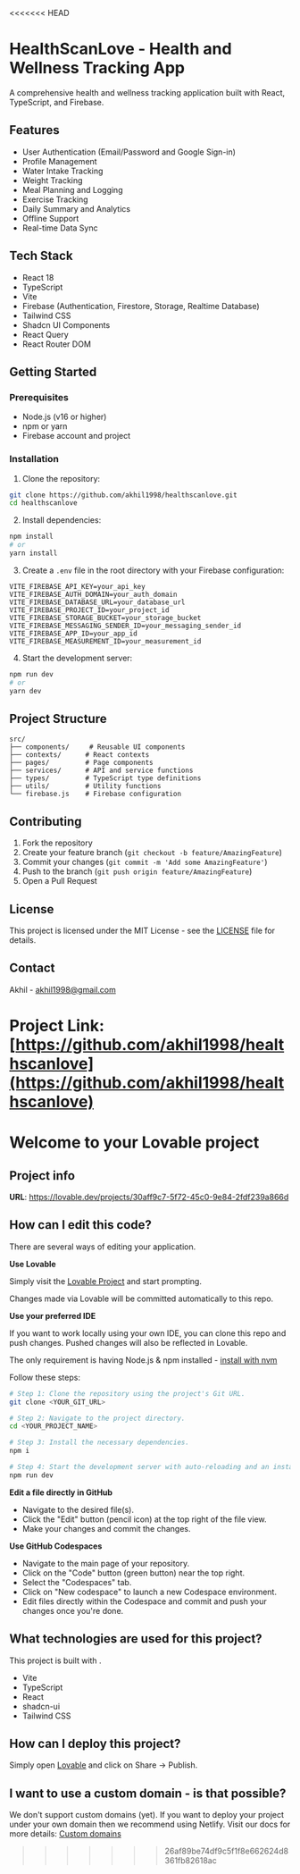 <<<<<<< HEAD
# HealthScanLove - Health and Wellness Tracking App

A comprehensive health and wellness tracking application built with React, TypeScript, and Firebase.

## Features

- User Authentication (Email/Password and Google Sign-in)
- Profile Management
- Water Intake Tracking
- Weight Tracking
- Meal Planning and Logging
- Exercise Tracking
- Daily Summary and Analytics
- Offline Support
- Real-time Data Sync

## Tech Stack

- React 18
- TypeScript
- Vite
- Firebase (Authentication, Firestore, Storage, Realtime Database)
- Tailwind CSS
- Shadcn UI Components
- React Query
- React Router DOM

## Getting Started

### Prerequisites

- Node.js (v16 or higher)
- npm or yarn
- Firebase account and project

### Installation

1. Clone the repository:
```bash
git clone https://github.com/akhil1998/healthscanlove.git
cd healthscanlove
```

2. Install dependencies:
```bash
npm install
# or
yarn install
```

3. Create a `.env` file in the root directory with your Firebase configuration:
```env
VITE_FIREBASE_API_KEY=your_api_key
VITE_FIREBASE_AUTH_DOMAIN=your_auth_domain
VITE_FIREBASE_DATABASE_URL=your_database_url
VITE_FIREBASE_PROJECT_ID=your_project_id
VITE_FIREBASE_STORAGE_BUCKET=your_storage_bucket
VITE_FIREBASE_MESSAGING_SENDER_ID=your_messaging_sender_id
VITE_FIREBASE_APP_ID=your_app_id
VITE_FIREBASE_MEASUREMENT_ID=your_measurement_id
```

4. Start the development server:
```bash
npm run dev
# or
yarn dev
```

## Project Structure

```
src/
├── components/     # Reusable UI components
├── contexts/      # React contexts
├── pages/         # Page components
├── services/      # API and service functions
├── types/         # TypeScript type definitions
├── utils/         # Utility functions
└── firebase.js    # Firebase configuration
```

## Contributing

1. Fork the repository
2. Create your feature branch (`git checkout -b feature/AmazingFeature`)
3. Commit your changes (`git commit -m 'Add some AmazingFeature'`)
4. Push to the branch (`git push origin feature/AmazingFeature`)
5. Open a Pull Request

## License

This project is licensed under the MIT License - see the [LICENSE](LICENSE) file for details.

## Contact

Akhil - akhil1998@gmail.com

Project Link: [https://github.com/akhil1998/healthscanlove](https://github.com/akhil1998/healthscanlove)
=======
# Welcome to your Lovable project

## Project info

**URL**: https://lovable.dev/projects/30aff9c7-5f72-45c0-9e84-2fdf239a866d

## How can I edit this code?

There are several ways of editing your application.

**Use Lovable**

Simply visit the [Lovable Project](https://lovable.dev/projects/30aff9c7-5f72-45c0-9e84-2fdf239a866d) and start prompting.

Changes made via Lovable will be committed automatically to this repo.

**Use your preferred IDE**

If you want to work locally using your own IDE, you can clone this repo and push changes. Pushed changes will also be reflected in Lovable.

The only requirement is having Node.js & npm installed - [install with nvm](https://github.com/nvm-sh/nvm#installing-and-updating)

Follow these steps:

```sh
# Step 1: Clone the repository using the project's Git URL.
git clone <YOUR_GIT_URL>

# Step 2: Navigate to the project directory.
cd <YOUR_PROJECT_NAME>

# Step 3: Install the necessary dependencies.
npm i

# Step 4: Start the development server with auto-reloading and an instant preview.
npm run dev
```

**Edit a file directly in GitHub**

- Navigate to the desired file(s).
- Click the "Edit" button (pencil icon) at the top right of the file view.
- Make your changes and commit the changes.

**Use GitHub Codespaces**

- Navigate to the main page of your repository.
- Click on the "Code" button (green button) near the top right.
- Select the "Codespaces" tab.
- Click on "New codespace" to launch a new Codespace environment.
- Edit files directly within the Codespace and commit and push your changes once you're done.

## What technologies are used for this project?

This project is built with .

- Vite
- TypeScript
- React
- shadcn-ui
- Tailwind CSS

## How can I deploy this project?

Simply open [Lovable](https://lovable.dev/projects/30aff9c7-5f72-45c0-9e84-2fdf239a866d) and click on Share -> Publish.

## I want to use a custom domain - is that possible?

We don't support custom domains (yet). If you want to deploy your project under your own domain then we recommend using Netlify. Visit our docs for more details: [Custom domains](https://docs.lovable.dev/tips-tricks/custom-domain/)
>>>>>>> 26af89be74df9c5f1f8e662624d8361fb82618ac
